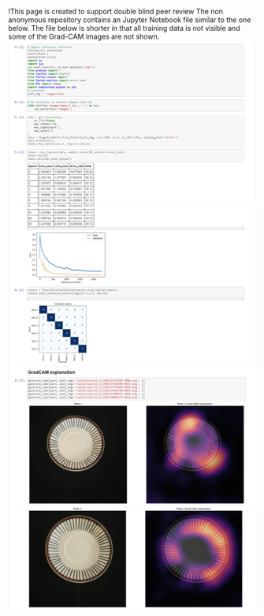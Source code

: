 !This page is created to support double blind peer review
The non anonymous repository contains an Jupyter Notebook file similar to the one below. The file below is shorter in that all training data is not visible and some of the Grad-CAM images are not shown. 
![git1.png](git1.png)
![images/git2.png](images/git2.png)
![title](images/git3.png)
![title](images/git4.png)